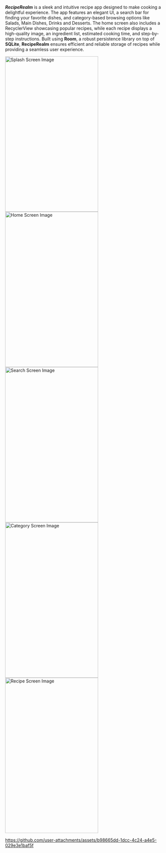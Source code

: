 <i><b>RecipeRealm</b></i> is a sleek and intuitive recipe app designed to make cooking a delightful experience. The app features an elegant UI, a search bar for finding your favorite dishes, and category-based browsing options like Salads, Main Dishes, Drinks and Desserts. The home screen also includes a RecyclerView showcasing popular recipes, while each recipe displays a high-quality image, an ingredient list, estimated cooking time, and step-by-step instructions. Built using <b>Room</b>, a robust persistence library on top of <b>SQLite</b>, <b>RecipeRealm</b> ensures efficient and reliable storage of recipes while providing a seamless user experience.

<img src="https://github.com/user-attachments/assets/0f2610c3-f4ed-4902-9a66-4111323917d6" alt="Splash Screen Image" width="300" height="500"/>
<img src="https://github.com/user-attachments/assets/fc0ca9e1-e990-4e13-91a5-e8ec9ed32ddf" alt="Home Screen Image" width="300" height="500"/>
<img src="https://github.com/user-attachments/assets/f6375272-fbd3-48cf-ac6e-6741e4f0efd4" alt="Search Screen Image" width="300" height="500"/>
<img src="https://github.com/user-attachments/assets/ba198e82-29e9-4a0b-9eb9-fc935b0cd163" alt="Category Screen Image" width="300" height="500"/>
<img src="https://github.com/user-attachments/assets/efe24b5d-64cb-4be0-8821-c2ff0551ed9d" alt="Recipe Screen Image" width="300" height="500"/>


https://github.com/user-attachments/assets/b98665dd-1dcc-4c24-a4e5-029e3e1baf5f

